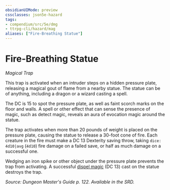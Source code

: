 ```yaml
---
obsidianUIMode: preview
cssclasses: json5e-hazard
tags:
- compendium/src/5e/dmg
- ttrpg-cli/hazard/mag
aliases: ["Fire-Breathing Statue"]
---
```

# Fire-Breathing Statue
*Magical Trap*  

This trap is activated when an intruder steps on a hidden pressure plate, releasing a magical gout of flame from a nearby statue. The statue can be of anything, including a dragon or a wizard casting a spell.

The DC is 15 to spot the pressure plate, as well as faint scorch marks on the floor and walls. A spell or other effect that can sense the presence of magic, such as detect magic, reveals an aura of evocation magic around the statue.

The trap activates when more than 20 pounds of weight is placed on the pressure plate, causing the statue to release a 30-foot cone of fire. Each creature in the fire must make a DC 13 Dexterity saving throw, taking `dice: 4d10|avg` (`4d10`) fire damage on a failed save, or half as much damage on a successful one.

Wedging an iron spike or other object under the pressure plate prevents the trap from activating. A successful [dispel magic](compendium/spells/dispel-magic.md) (DC 13) cast on the statue destroys the trap.

*Source: Dungeon Master's Guide p. 122. Available in the SRD.*